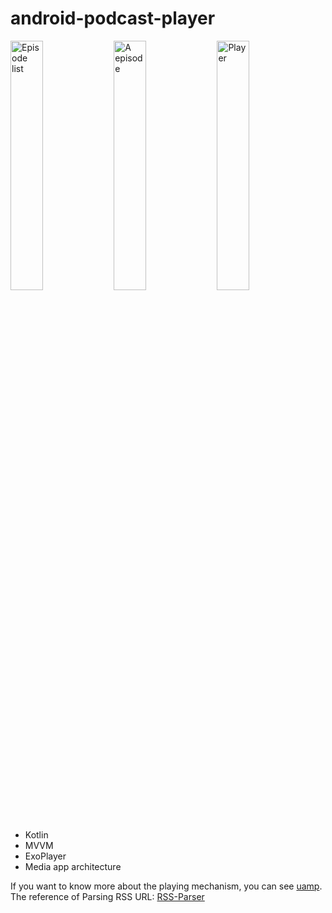 # android-podcast-player

<p float="middle">
    <img src="https://github.com/joeboycom/android-podcast-player/blob/master/docs/podcast-player-list.png" alt="Episode list" width="32%"/>
    <img src="https://github.com/joeboycom/android-podcast-player/blob/master/docs/podcast-player-episode.png" alt="A episode" width="32%"/>
    <img src="https://github.com/joeboycom/android-podcast-player/blob/master/docs/podcast-player-player.png" alt="Player" width="32%"/>
</p>

- Kotlin
- MVVM
- ExoPlayer
- Media app architecture

If you want to know more about the playing mechanism, you can see [uamp](https://github.com/android/uamp).
The reference of Parsing RSS URL: [RSS-Parser](https://github.com/prof18/RSS-Parser)
